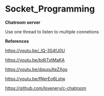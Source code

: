 # Socket_Programming

**Chatroom server**

Use one thread to listen to multiple connetions

**References**

https://youtu.be/_lQ-3S4fJ0U

https://youtu.be/bdIiTxtMaKA

https://youtu.be/dquxuXeZXgo

https://youtu.be/fNerEo6Lstw

https://github.com/lovenery/c-chatroom
